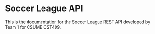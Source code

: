 Soccer League API
=====================

This is the documentation for the Soccer League REST API developed by
Team 1 for CSUMB CST499.